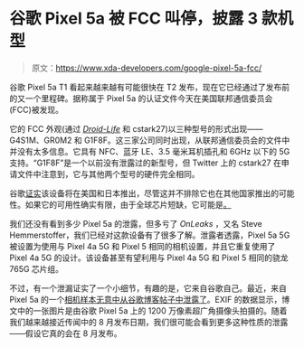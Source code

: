 # 谷歌 Pixel 5a 被 FCC 叫停，披露 3 款机型

> 原文：<https://www.xda-developers.com/google-pixel-5a-fcc/>

谷歌 Pixel 5a T1 看起来越来越有可能很快在 T2 发布，现在它已经通过了发布前的又一个里程碑。据称属于 Pixel 5a 的认证文件今天在美国联邦通信委员会(FCC)被发现。

它的 FCC 外观(通过 [*Droid-Life*](https://www.droid-life.com/2021/07/08/google-pixel-5a-makes-its-fcc-appearance/) 和 cstark27)以三种型号的形式出现——G4S1M、GR0M2 和 G1F8F。这三家公司同时出现，从联邦通信委员会的文件中并没有太多信息。它具有 NFC、蓝牙 LE、3.5 毫米耳机插孔和 6GHz 以下的 5G 支持。“G1F8F”是一个以前没有泄露过的新型号，但 Twitter 上的 cstark27 在申请文件中注意到，它与其他两个型号的硬件完全相同。

谷歌[证实](https://www.xda-developers.com/google-pixel-5a-canceled/)该设备将在美国和日本推出，尽管这并不排除它也在其他国家推出的可能性。如果它的可用性确实有限，由于全球芯片短缺，它可能是[。](https://www.xda-developers.com/xiaomi-warns-global-chip-shortage-increase-phone-price/)

我们还没有看到多少 Pixel 5a 的泄露，但多亏了 *OnLeaks* ，又名 Steve Hemmerstoffer，我们已经对这款设备有了很多了解。泄露者透露，Pixel 5a 5G 被设置为使用与 Pixel 4a 5G 和 Pixel 5 相同的相机设置，并且它重复使用了 Pixel 4a 5G 的设计。该设备甚至有望利用与 Pixel 4a 5G 和 Pixel 5 相同的骁龙 765G 芯片组。

不过，有一个泄漏证实了一个小细节，有趣的是，它来自谷歌自己。最近，来自 Pixel 5a 的一个[相机样本无意中从谷歌博客帖子中泄露了](https://www.xda-developers.com/google-may-have-shared-photo-pixel-5a/)。EXIF 的数据显示，博文中的一张图片是由谷歌 Pixel 5a 上的 1200 万像素超广角摄像头拍摄的。随着我们越来越接近传闻中的 8 月发布日期，我们很可能会看到更多这种性质的泄露——假设它真的会在 8 月发布。